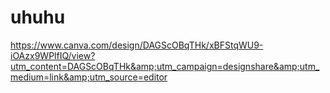 # uhuhu
https://www.canva.com/design/DAGScOBqTHk/xBFStqWU9-iOAzx9WPlfIQ/view?utm_content=DAGScOBqTHk&amp;utm_campaign=designshare&amp;utm_medium=link&amp;utm_source=editor
